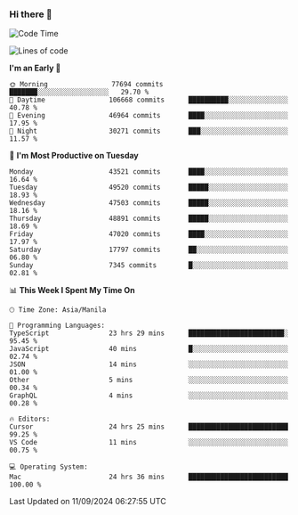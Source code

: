 ### Hi there 👋

<!--START_SECTION:waka-->
![Code Time](http://img.shields.io/badge/Code%20Time-5%2C532%20hrs%2048%20mins-blue)

![Lines of code](https://img.shields.io/badge/From%20Hello%20World%20I%27ve%20Written-117.8%20million%20lines%20of%20code-blue)

**I'm an Early 🐤** 

```text
🌞 Morning                77694 commits       ███████░░░░░░░░░░░░░░░░░░   29.70 % 
🌆 Daytime                106668 commits      ██████████░░░░░░░░░░░░░░░   40.78 % 
🌃 Evening                46964 commits       ████░░░░░░░░░░░░░░░░░░░░░   17.95 % 
🌙 Night                  30271 commits       ███░░░░░░░░░░░░░░░░░░░░░░   11.57 % 
```
📅 **I'm Most Productive on Tuesday** 

```text
Monday                   43521 commits       ████░░░░░░░░░░░░░░░░░░░░░   16.64 % 
Tuesday                  49520 commits       █████░░░░░░░░░░░░░░░░░░░░   18.93 % 
Wednesday                47503 commits       █████░░░░░░░░░░░░░░░░░░░░   18.16 % 
Thursday                 48891 commits       █████░░░░░░░░░░░░░░░░░░░░   18.69 % 
Friday                   47020 commits       ████░░░░░░░░░░░░░░░░░░░░░   17.97 % 
Saturday                 17797 commits       ██░░░░░░░░░░░░░░░░░░░░░░░   06.80 % 
Sunday                   7345 commits        █░░░░░░░░░░░░░░░░░░░░░░░░   02.81 % 
```


📊 **This Week I Spent My Time On** 

```text
🕑︎ Time Zone: Asia/Manila

💬 Programming Languages: 
TypeScript               23 hrs 29 mins      ████████████████████████░   95.45 % 
JavaScript               40 mins             █░░░░░░░░░░░░░░░░░░░░░░░░   02.74 % 
JSON                     14 mins             ░░░░░░░░░░░░░░░░░░░░░░░░░   01.00 % 
Other                    5 mins              ░░░░░░░░░░░░░░░░░░░░░░░░░   00.34 % 
GraphQL                  4 mins              ░░░░░░░░░░░░░░░░░░░░░░░░░   00.28 % 

🔥 Editors: 
Cursor                   24 hrs 25 mins      █████████████████████████   99.25 % 
VS Code                  11 mins             ░░░░░░░░░░░░░░░░░░░░░░░░░   00.75 % 

💻 Operating System: 
Mac                      24 hrs 36 mins      █████████████████████████   100.00 % 
```


 Last Updated on 11/09/2024 06:27:55 UTC
<!--END_SECTION:waka-->


<!--
**rad182/rad182** is a ✨ _special_ ✨ repository because its `README.md` (this file) appears on your GitHub profile.

Here are some ideas to get you started:

- 🔭 I’m currently working on ...
- 🌱 I’m currently learning ...
- 👯 I’m looking to collaborate on ...
- 🤔 I’m looking for help with ...
- 💬 Ask me about ...
- 📫 How to reach me: ...
- 😄 Pronouns: ...
- ⚡ Fun fact: ...
-->
